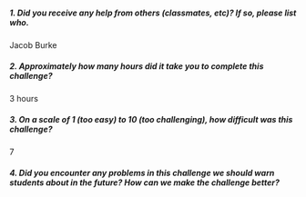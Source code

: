 ##### 1. Did you receive any help from others (classmates, etc)? If so, please list who.

Jacob Burke

##### 2. Approximately how many hours did it take you to complete this challenge?

3 hours

##### 3. On a scale of 1 (too easy) to 10 (too challenging), how difficult was this challenge?

7

##### 4. Did you encounter any problems in this challenge we should warn students about in the future? How can we make the challenge better?

